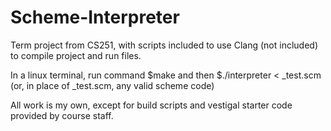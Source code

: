 # Scheme-Interpreter

Term project from CS251, with scripts included to use Clang (not included) to compile project and run files.

In a linux terminal, run command $make and then $./interpreter < _test.scm
(or, in place of _test.scm, any valid scheme code)

All work is my own, except for build scripts and vestigal starter code provided by course staff.

